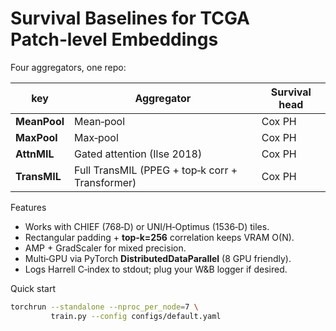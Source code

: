 
# Survival Baselines for TCGA Patch‑level Embeddings

Four aggregators, one repo:

| key | Aggregator                                      | Survival head |
|-----|-------------------------------------------------|---------------|
| **MeanPool** | Mean‑pool                                       | Cox PH |
| **MaxPool** | Max‑pool                                        | Cox PH |
| **AttnMIL** | Gated attention (Ilse 2018)                     | Cox PH |
| **TransMIL** | Full TransMIL (PPEG + top‑k corr + Transformer) | Cox PH |

Features
* Works with CHIEF (768‑D) or UNI/H‑Optimus (1536‑D) tiles.
* Rectangular padding + **top‑k=256** correlation keeps VRAM O(N).
* AMP + GradScaler for mixed precision.
* Multi‑GPU via PyTorch **DistributedDataParallel** (8 GPU friendly).
* Logs Harrell C‑index to stdout; plug your W&B logger if desired.

Quick start
```bash
torchrun --standalone --nproc_per_node=7 \
         train.py --config configs/default.yaml
```
